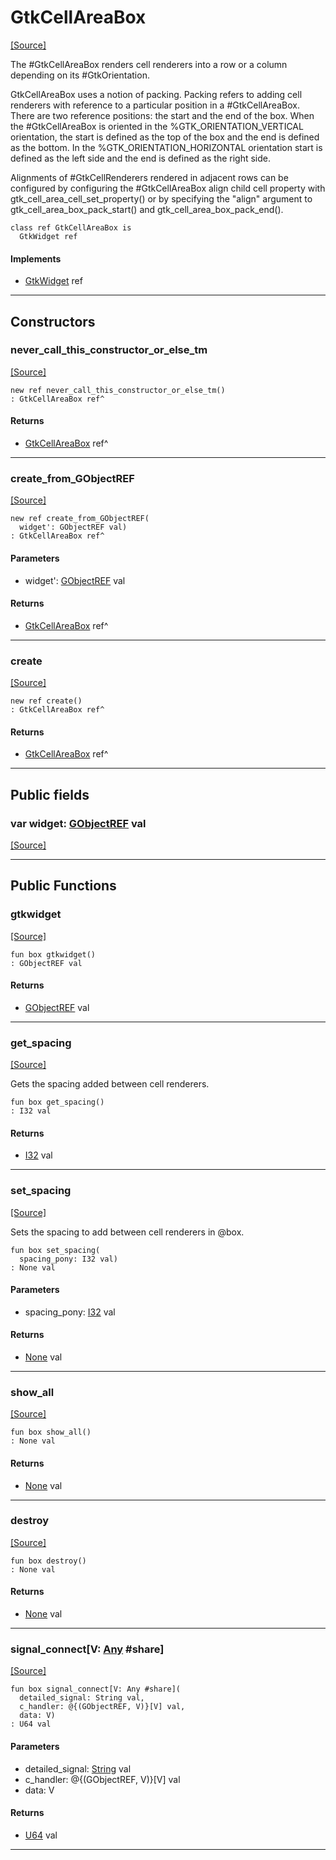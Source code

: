 # GtkCellAreaBox
<span class="source-link">[[Source]](src/gtk3/GtkCellAreaBox.md#L6)</span>

The #GtkCellAreaBox renders cell renderers into a row or a column
depending on its #GtkOrientation.

GtkCellAreaBox uses a notion of packing. Packing
refers to adding cell renderers with reference to a particular position
in a #GtkCellAreaBox. There are two reference positions: the
start and the end of the box.
When the #GtkCellAreaBox is oriented in the %GTK_ORIENTATION_VERTICAL
orientation, the start is defined as the top of the box and the end is
defined as the bottom. In the %GTK_ORIENTATION_HORIZONTAL orientation
start is defined as the left side and the end is defined as the right
side.

Alignments of #GtkCellRenderers rendered in adjacent rows can be
configured by configuring the #GtkCellAreaBox align child cell property
with gtk_cell_area_cell_set_property() or by specifying the "align"
argument to gtk_cell_area_box_pack_start() and gtk_cell_area_box_pack_end().


```pony
class ref GtkCellAreaBox is
  GtkWidget ref
```

#### Implements

* [GtkWidget](gtk3-GtkWidget.md) ref

---

## Constructors

### never_call_this_constructor_or_else_tm
<span class="source-link">[[Source]](src/gtk3/GtkCellAreaBox.md#L29)</span>


```pony
new ref never_call_this_constructor_or_else_tm()
: GtkCellAreaBox ref^
```

#### Returns

* [GtkCellAreaBox](gtk3-GtkCellAreaBox.md) ref^

---

### create_from_GObjectREF
<span class="source-link">[[Source]](src/gtk3/GtkCellAreaBox.md#L32)</span>


```pony
new ref create_from_GObjectREF(
  widget': GObjectREF val)
: GtkCellAreaBox ref^
```
#### Parameters

*   widget': [GObjectREF](gtk3-..-gobject-GObjectREF.md) val

#### Returns

* [GtkCellAreaBox](gtk3-GtkCellAreaBox.md) ref^

---

### create
<span class="source-link">[[Source]](src/gtk3/GtkCellAreaBox.md#L36)</span>


```pony
new ref create()
: GtkCellAreaBox ref^
```

#### Returns

* [GtkCellAreaBox](gtk3-GtkCellAreaBox.md) ref^

---

## Public fields

### var widget: [GObjectREF](gtk3-..-gobject-GObjectREF.md) val
<span class="source-link">[[Source]](src/gtk3/GtkCellAreaBox.md#L26)</span>



---

## Public Functions

### gtkwidget
<span class="source-link">[[Source]](src/gtk3/GtkCellAreaBox.md#L28)</span>


```pony
fun box gtkwidget()
: GObjectREF val
```

#### Returns

* [GObjectREF](gtk3-..-gobject-GObjectREF.md) val

---

### get_spacing
<span class="source-link">[[Source]](src/gtk3/GtkCellAreaBox.md#L40)</span>


Gets the spacing added between cell renderers.


```pony
fun box get_spacing()
: I32 val
```

#### Returns

* [I32](builtin-I32.md) val

---

### set_spacing
<span class="source-link">[[Source]](src/gtk3/GtkCellAreaBox.md#L54)</span>


Sets the spacing to add between cell renderers in @box.


```pony
fun box set_spacing(
  spacing_pony: I32 val)
: None val
```
#### Parameters

*   spacing_pony: [I32](builtin-I32.md) val

#### Returns

* [None](builtin-None.md) val

---

### show_all
<span class="source-link">[[Source]](src/gtk3/GtkWidget.md#L4)</span>


```pony
fun box show_all()
: None val
```

#### Returns

* [None](builtin-None.md) val

---

### destroy
<span class="source-link">[[Source]](src/gtk3/GtkWidget.md#L7)</span>


```pony
fun box destroy()
: None val
```

#### Returns

* [None](builtin-None.md) val

---

### signal_connect\[V: [Any](builtin-Any.md) #share\]
<span class="source-link">[[Source]](src/gtk3/GtkWidget.md#L10)</span>


```pony
fun box signal_connect[V: Any #share](
  detailed_signal: String val,
  c_handler: @{(GObjectREF, V)}[V] val,
  data: V)
: U64 val
```
#### Parameters

*   detailed_signal: [String](builtin-String.md) val
*   c_handler: @{(GObjectREF, V)}[V] val
*   data: V

#### Returns

* [U64](builtin-U64.md) val

---

